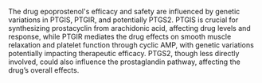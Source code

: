 The drug epoprostenol's efficacy and safety are influenced by genetic variations in PTGIS, PTGIR, and potentially PTGS2. PTGIS is crucial for synthesizing prostacyclin from arachidonic acid, affecting drug levels and response, while PTGIR mediates the drug effects on smooth muscle relaxation and platelet function through cyclic AMP, with genetic variations potentially impacting therapeutic efficacy. PTGS2, though less directly involved, could also influence the prostaglandin pathway, affecting the drug’s overall effects.